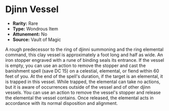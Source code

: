 # Djinn Vessel

- **Rarity:** Rare
- **Type:** Wondrous Item
- **Attunement:** No
- **Source:** Vault of Magic

A rough predecessor to the ring of djinni summoning and the ring elemental command, this clay vessel is approximately a foot long and half as wide. An iron stopper engraved with a rune of binding seals its entrance. If the vessel is empty, you can use an action to remove the stopper and cast the banishment spell (save DC 15) on a celestial, elemental, or fiend within 60 feet of you. At the end of the spell's duration, if the target is an elemental, it is trapped in this vessel. While trapped, the elemental can take no actions, but it is aware of occurrences outside of the vessel and of other djinn vessels. You can use an action to remove the vessel's stopper and release the elemental the vessel contains. Once released, the elemental acts in accordance with its normal disposition and alignment.
